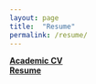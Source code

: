 ```yaml
---
layout: page
title:  "Resume"
permalink: /resume/
---
```


**[Academic CV](https://rb.gy/oi4l22)** <br>
**[Resume](https://shorturl.at/Z982w)** <br>
